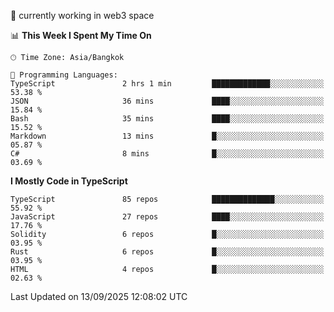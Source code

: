 🔭 currently working in web3 space

<!--START_SECTION:waka-->
📊 **This Week I Spent My Time On** 

```text
🕑︎ Time Zone: Asia/Bangkok

💬 Programming Languages: 
TypeScript               2 hrs 1 min         █████████████░░░░░░░░░░░░   53.38 % 
JSON                     36 mins             ████░░░░░░░░░░░░░░░░░░░░░   15.84 % 
Bash                     35 mins             ████░░░░░░░░░░░░░░░░░░░░░   15.52 % 
Markdown                 13 mins             █░░░░░░░░░░░░░░░░░░░░░░░░   05.87 % 
C#                       8 mins              █░░░░░░░░░░░░░░░░░░░░░░░░   03.69 % 
```

**I Mostly Code in TypeScript** 

```text
TypeScript               85 repos            ██████████████░░░░░░░░░░░   55.92 % 
JavaScript               27 repos            ████░░░░░░░░░░░░░░░░░░░░░   17.76 % 
Solidity                 6 repos             █░░░░░░░░░░░░░░░░░░░░░░░░   03.95 % 
Rust                     6 repos             █░░░░░░░░░░░░░░░░░░░░░░░░   03.95 % 
HTML                     4 repos             █░░░░░░░░░░░░░░░░░░░░░░░░   02.63 % 
```




 Last Updated on 13/09/2025 12:08:02 UTC
<!--END_SECTION:waka-->
